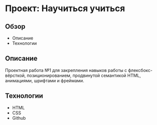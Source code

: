 # Проект: Научиться учиться

## Обзор

* Описание
* Технологии

## Описание

Проектная работа №1 для закрепления навыков работы с флексбокс-вёрсткой, позиционированием, продвинутой семантикой HTML, анимациями, шрифтами и фреймами.

## Технологии

* HTML
* CSS
* Github
